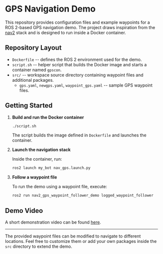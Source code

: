 # GPS Navigation Demo

This repository provides configuration files and example waypoints for a ROS 2-based GPS navigation demo. The project draws inspiration from the [nav2](https://github.com/ros-planning/navigation2) stack and is designed to run inside a Docker container.

## Repository Layout

- `Dockerfile` -- defines the ROS 2 environment used for the demo.
- `script.sh` -- helper script that builds the Docker image and starts a container named `gpscon`.
- `src/` -- workspace source directory containing waypoint files and additional packages.
  - `gps.yaml`, `newgps.yaml`, `waypoint_gps.yaml` -- sample GPS waypoint files.

## Getting Started

1. **Build and run the Docker container**

   ```bash
   ./script.sh
   ```

   The script builds the image defined in `Dockerfile` and launches the container.

2. **Launch the navigation stack**

   Inside the container, run:

   ```bash
   ros2 launch my_bot nav_gps.launch.py
   ```

3. **Follow a waypoint file**

   To run the demo using a waypoint file, execute:

   ```bash
   ros2 run nav2_gps_waypoint_follower_demo logged_waypoint_follower
   ```

## Demo Video

A short demonstration video can be found [here](https://github.com/Klein237/gps_nav/assets/129269142/eca9c1b2-060b-4850-a232-d07b3aa966b3).

---

The provided waypoint files can be modified to navigate to different locations. Feel free to customize them or add your own packages inside the `src` directory to extend the demo.
